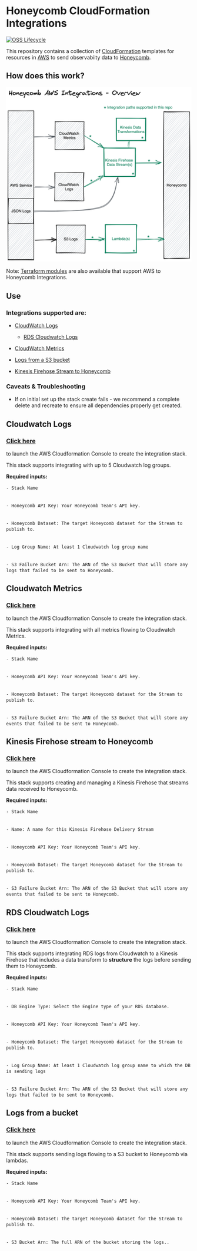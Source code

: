 # Honeycomb CloudFormation Integrations

[![OSS Lifecycle](https://img.shields.io/osslifecycle/honeycombio/cloudformation-integrations)](https://github.com/honeycombio/home/blob/main/honeycomb-oss-lifecycle-and-practices.md)

This repository contains a collection of [CloudFormation](https://docs.aws.amazon.com/AWSCloudFormation/latest/UserGuide/Welcome.html) templates for resources in [AWS](https://aws.amazon.com/) to send 
observabiity data to [Honeycomb](https://www.honeycomb.io/).

## How does this work?

![AWS Integrations architecture](docs/overview.png?raw=true)

Note: [Terraform modules](https://github.com/honeycombio/terraform-aws-integrations) are also available that support AWS to Honeycomb Integrations.

## Use

### **Integrations supported are:**

* [CloudWatch Logs](README.md#cloudwatch-logs)

  * [RDS Cloudwatch Logs](README.md#rds-logs)


* [CloudWatch Metrics](README.md#cloudwatch-metrics)


* [Logs from a S3 bucket](README.md#logs-from-a-bucket)


* [Kinesis Firehose Stream to Honeycomb](README.md#kinesis-firehose-stream-to-honeycomb)

### Caveats & Troubleshooting

* If on initial set up the stack create fails - we recommend a complete delete and recreate to ensure all dependencies properly get created.


## Cloudwatch Logs

### [Click here](https://console.aws.amazon.com/cloudformation/home#/stacks/new?stackName=cloudwatch-logs&templateURL=https://honeycomb-builds.s3.amazonaws.com/cloudformation-templates/latest/cloudwatch-logs.yml) 
to launch the AWS Cloudformation Console to create the integration stack. 


This stack supports integrating with up to 5 Cloudwatch log groups.

**Required inputs:**

```
- Stack Name


- Honeycomb API Key: Your Honeycomb Team's API key.


- Honeycomb Dataset: The target Honeycomb dataset for the Stream to publish to.


- Log Group Name: At least 1 Cloudwatch log group name


- S3 Failure Bucket Arn: The ARN of the S3 Bucket that will store any logs that failed to be sent to Honeycomb.
```

## Cloudwatch Metrics

### [Click here](https://console.aws.amazon.com/cloudformation/home#/stacks/new?stackName=cloudwatch-metrics&templateURL=https://honeycomb-builds.s3.amazonaws.com/cloudformation-templates/latest/cloudwatch-metrics.yml) 
to launch the AWS Cloudformation Console to create the integration stack.


This stack supports integrating with all metrics flowing to Cloudwatch Metrics.

**Required inputs:**
```
- Stack Name


- Honeycomb API Key: Your Honeycomb Team's API key.


- Honeycomb Dataset: The target Honeycomb dataset for the Stream to publish to.


- S3 Failure Bucket Arn: The ARN of the S3 Bucket that will store any events that failed to be sent to Honeycomb.
```

## Kinesis Firehose stream to Honeycomb

### [Click here](https://console.aws.amazon.com/cloudformation/home#/stacks/new?stackName=kinesis-firehose-stream&templateURL=https://honeycomb-builds.s3.amazonaws.com/cloudformation-templates/latest/kinesis-firehose.yml)
to launch the AWS Cloudformation Console to create the integration stack.


This stack supports creating and managing a Kinesis Firehose that streams data received to Honeycomb.

**Required inputs:**
```
- Stack Name


- Name: A name for this Kinesis Firehose Delivery Stream


- Honeycomb API Key: Your Honeycomb Team's API key.


- Honeycomb Dataset: The target Honeycomb dataset for the Stream to publish to.


- S3 Failure Bucket Arn: The ARN of the S3 Bucket that will store any events that failed to be sent to Honeycomb.
```

## RDS Cloudwatch Logs

### [Click here](https://console.aws.amazon.com/cloudformation/home#/stacks/new?stackName=rds-logs&templateURL=https://honeycomb-builds.s3.amazonaws.com/cloudformation-templates/latest/rds-logs.yml)
to launch the AWS Cloudformation Console to create the integration stack.


This stack supports integrating RDS logs from Cloudwatch to a Kinesis Firehose that includes a data transform to **structure** the logs before sending them to Honeycomb.

**Required inputs:**
```
- Stack Name


- DB Engine Type: Select the Engine type of your RDS database.


- Honeycomb API Key: Your Honeycomb Team's API key.


- Honeycomb Dataset: The target Honeycomb dataset for the Stream to publish to.


- Log Group Name: At least 1 Cloudwatch log group name to which the DB is sending logs


- S3 Failure Bucket Arn: The ARN of the S3 Bucket that will store any logs that failed to be sent to Honeycomb.
```

## Logs from a bucket

### [Click here](https://console.aws.amazon.com/cloudformation/home#/stacks/new?stackName=logs-from-s3&templateURL=https://honeycomb-builds.s3.amazonaws.com/cloudformation-templates/latest/s3-logfile.yml)
to launch the AWS Cloudformation Console to create the integration stack.


This stack supports sending logs flowing to a S3 bucket to Honeycomb via lambdas.

**Required inputs:**
```
- Stack Name


- Honeycomb API Key: Your Honeycomb Team's API key.


- Honeycomb Dataset: The target Honeycomb dataset for the Stream to publish to.


- S3 Bucket Arn: The full ARN of the bucket storing the logs..
```
